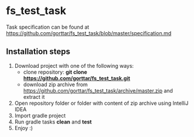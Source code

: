 # fs_test_task
Task specification can be found at
https://github.com/gorttar/fs_test_task/blob/master/specification.md

## Installation steps
1. Download project with one of the following ways:
   * clone repository: **git clone https://github.com/gorttar/fs_test_task.git**
   * download zip archive from
   https://github.com/gorttar/fs_test_task/archive/master.zip
   and extract it
1. Open repository folder or folder with content of zip archive using IntelliJ IDEA
1. Import gradle project
1. Run gradle tasks **clean** and **test**
1. Enjoy :)